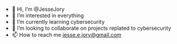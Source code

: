 - 👋 Hi, I’m @JesseJory
- 👀 I’m interested in everything
- 🌱 I’m currently learning cybersecurity
- 💞️ I’m looking to collaborate on projects replated to cybersecurity
- 📫 How to reach me jesse.e.jory@gmail.com

<!---
JesseJory/JesseJory is a ✨ special ✨ repository because its `README.md` (this file) appears on your GitHub profile.
You can click the Preview link to take a look at your changes.
--->
